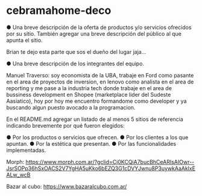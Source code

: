 # cebramahome-deco

● Una breve descripción de la oferta de productos y/o servicios ofrecidos por su
sitio. También agregar una breve descripción del público al que apunta el sitio.

Brian te dejo esta parte que sos el dueño del lugar jaja...

● Una breve descripción de los integrantes del equipo.

Manuel Traverso: soy economista de la UBA, trabaje en Ford como pasante en el area de proyectos de inversion, en lenovo como analista en el area de reporting y me pase a la industria tech donde trabaje en el area de bussiness development en Shopee (marketplace lider del Sudeste Aasiatico), hoy por hoy me encuentro formandome como developer y ya buscando algun puesto avocado a la programacion.

En el README.md agregar un listado de al menos 5 sitios de referencia
indicando brevemente por qué fueron elegidos:

● Por los productos o servicios que ofrecen.
● Por los clientes a los que apuntan.
● Por la estética que presentan.
● Por las funcionalidades implementadas.

Morph: https://www.morph.com.ar/?gclid=Cj0KCQiA7bucBhCeARIsAIOwr--JsrSOPp36hSxOACS2V7YgHA5uKko6bEZQ3G1cDVYJwnu8P3uywkAaAklxEALw_wcB

Bazar al cubo: https://www.bazaralcubo.com.ar/